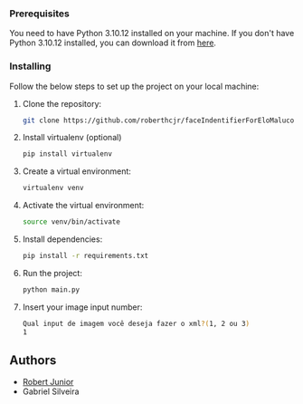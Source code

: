 <!-- Readme about gredy best first search and A* search -->

### Prerequisites

You need to have Python 3.10.12 installed on your machine. If you don't have Python 3.10.12 installed, you can download it from [here](https://www.python.org/downloads/release/python-31012/).

### Installing

Follow the below steps to set up the project on your local machine:

1. Clone the repository:

    ```bash
    git clone https://github.com/roberthcjr/faceIndentifierForEloMaluco.git

    ```

2. Install virtualenv (optional)

    ```bash
    pip install virtualenv

    ```

3. Create a virtual environment:

    ```bash
    virtualenv venv

    ```

4. Activate the virtual environment:

    ```bash
    source venv/bin/activate

    ```

5. Install dependencies:

    ```bash
    pip install -r requirements.txt

    ```

6. Run the project:
    ```bash
    python main.py
    ```

7. Insert your image input number:
    ```bash
    Qual input de imagem você deseja fazer o xml?(1, 2 ou 3)
    1
    ```

## Authors

-   [Robert Junior](https://github.com/roberthcjr/)
-   Gabriel Silveira
